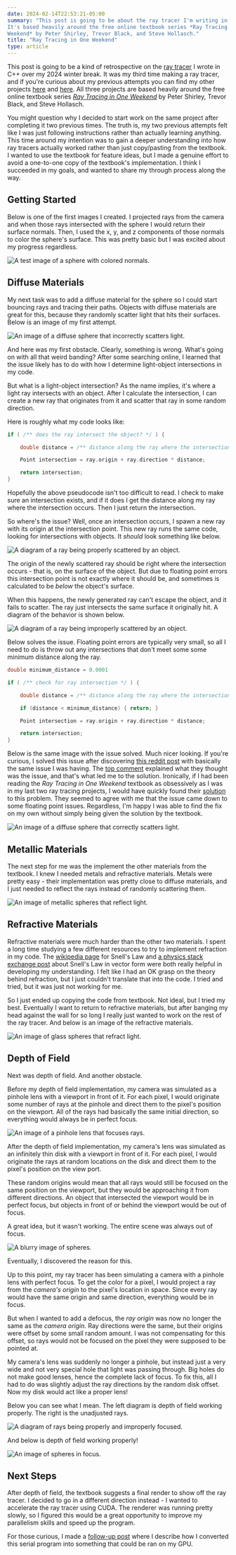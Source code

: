 ```yaml
---
date: 2024-02-14T22:53:21-05:00
summary: "This post is going to be about the ray tracer I'm writing in C++.
It's based heavily around the free online textbook series *Ray Tracing in One
Weekend* by Peter Shirley, Trevor Black, and Steve Hollasch."
title: "Ray Tracing in One Weekend"
type: article
---
```


This post is going to be a kind of retrospective on the
[ray tracer](https://github.com/nsdigirolamo/ray-tracing-playground) I wrote in
C++ over my 2024 winter break. It was my third time making a ray tracer, and if
you're curious about my previous attempts you can find my other projects
[here](https://github.com/nsdigirolamo/ray-tracing-in-one-weekend)
and [here](https://github.com/nsdigirolamo/nicks-ray-tracer). All three projects
are based heavily around the free online textbook series
[*Ray Tracing in One Weekend*](https://raytracing.github.io/) by Peter Shirley,
Trevor Black, and Steve Hollasch.

You might question why I decided to start work on the same project after
completing it two previous times. The truth is, my two previous attempts felt
like I was just following instructions rather than actually learning anything.
This time around my intention was to gain a deeper understanding into how ray
tracers actually worked rather than just copy/pasting from the textbook. I
wanted to use the textbook for feature ideas, but I made a genuine effort to
avoid a one-to-one copy of the textbook's implementation. I think I succeeded
in my goals, and wanted to share my through process along the way.

## Getting Started

Below is one of the first images I created. I projected rays from the camera
and when those rays intersected with the sphere I would return their surface
normals. Then, I used the x, y, and z components of those normals to color the
sphere's surface. This was pretty basic but I was excited about my progress
regardless.

![A test image of a sphere with colored normals.](images/testing_normals.png)

## Diffuse Materials

My next task was to add a diffuse material for the sphere so I could start
bouncing rays and tracing their paths. Objects with diffuse materials are great
for this, because they randomly scatter light that hits their surfaces. Below
is an image of my first attempt.

![An image of a diffuse sphere that incorrectly scatters light.](images/banding.png)

And here was my first obstacle. Clearly, something is wrong. What's going on
with all that weird banding? After some searching online, I learned that the
issue likely has to do with how I determine light-object intersections in my
code.

But what is a light-object intersection? As the name implies, it's where a light
ray intersects with an object. After I calculate the intersection, I can create
a new ray that originates from it and scatter that ray in some random direction.

Here is roughly what my code looks like:

```C++
if ( /** does the ray intersect the object? */ ) {

	double distance = /** distance along the ray where the intersection occurs */

	Point intersection = ray.origin + ray.direction * distance;

	return intersection;
}
```

Hopefully the above pseudocode isn't too difficult to read. I check to make sure
an intersection exists, and if it does I get the distance along my ray where the
intersection occurs. Then I just return the intersection.

So where's the issue? Well, once an intersection occurs, I spawn a new ray with
its origin at the intersection point. This new ray runs the same code, looking
for intersections with objects. It *should* look something like below.

![A diagram of a ray being properly scattered by an object.](images/properly_scattered.png)

The origin of the newly scattered ray should be right where the intersection
occurs - that is, on the surface of the object. But due to floating point errors
this intersection point is not exactly where it should be, and sometimes is
calculated to be *below* the object's surface.

When this happens, the newly generated ray can't escape the object, and it fails
to scatter. The ray just intersects the same surface it originally hit. A
diagram of the behavior is shown below.

![A diagram of a ray being improperly scattered by an object.](images/improperly_scattered.png)

Below solves the issue. Floating point errors are typically very small, so all I
need to do is throw out any intersections that don't meet some some minimum
distance along the ray.

```C++
double minimum_distance = 0.0001

if ( /** check for ray intersection */ ) {

	double distance = /** distance along the ray where the intersection occurs */

	if (distance < minimum_distance) { return; }

	Point intersection = ray.origin + ray.direction * distance;

	return intersection;
}
```

Below is the same image with the issue solved. Much nicer looking. If you're
curious, I solved this issue after discovering
[this reddit post](https://www.reddit.com/r/rust/comments/nacl51/weird_banding_on_custom_ray_tracer/)
with basically the same issue I was having. The
[top comment](https://www.reddit.com/r/rust/comments/nacl51/weird_banding_on_custom_ray_tracer/gxted9h/)
explained what they thought was the issue, and that's what led me to the
solution. Ironically, if I had been reading the *Ray Tracing in One Weekend*
textbook as obsessively as I was in my last two ray tracing projects, I would
have quickly found their
[solution](https://raytracing.github.io/books/RayTracingInOneWeekend.html#diffusematerials/fixingshadowacne)
to this problem. They seemed to agree with me that the issue came down to some
floating point issues. Regardless, I'm happy I was able to find the
fix on my own without simply being given the solution by the textbook.

![An image of a diffuse sphere that correctly scatters light.](images/fixed_banding.png)

## Metallic Materials

The next step for me was the implement the other materials from the textbook.
I knew I needed metals and refractive materials. Metals were pretty easy - their
implementation was pretty close to diffuse materials, and I just needed to
reflect the rays instead of randomly scattering them.

![An image of metallic spheres that reflect light.](images/metals.png)

## Refractive Materials

Refractive materials were much harder than the other two materials. I spent a
long time studying a few different resources to try to implement refraction in
my code. The [wikipedia page](https://en.wikipedia.org/wiki/Snell's_law) for
Snell's Law and
[a physics stack exchange post](https://physics.stackexchange.com/a/436252)
about Snell's Law in vector form were both really helpful in developing my
understanding. I felt like I had an OK grasp on the theory behind refraction,
but I just couldn't translate that into the code. I tried and tried, but it was
just not working for me.

So I just ended up copying the code from textbook. Not ideal, but I tried my
best. Eventually I want to return to refractive materials, but after banging my
head against the wall for so long I really just wanted to work on the rest of
the ray tracer. And below is an image of the refractive materials.

![An image of glass spheres that refract light.](images/dielectrics.png)

## Depth of Field

Next was depth of field. And another obstacle.

Before my depth of field implementation, my camera was simulated as a pinhole
lens with a viewport in front of it. For each pixel, I would originate some
number of rays at the pinhole and direct them to the pixel's position on the
viewport. All of the rays had basically the same initial direction, so
everything would always be in perfect focus.

![An image of a pinhole lens that focuses rays.](images/pinhole.png)

After the depth of field implementation, my camera's lens was simulated as an
infinitely thin disk with a viewport in front of it. For each pixel, I would
originate the rays at random locations on the disk and direct them to the
pixel's position on the view port.

These random origins would mean that all rays would still be focused on the same
position on the viewport, but they would be approaching it from different
directions. An object that intersected the viewport would be in perfect focus,
but objects in front of or behind the viewport would be out of focus.

A great idea, but it wasn't working. The entire scene was always out of focus.

![A blurry image of spheres.](images/blurry.png)

Eventually, I discovered the reason for this.

Up to this point, my ray tracer has been simulating a camera with a pinhole lens
with perfect focus. To get the color for a pixel, I would project a ray from
the *camera's origin* to the pixel's location in space. Since every ray would
have the same origin and same direction, everything would be in focus.

But when I wanted to add a defocus, the *ray origin* was now no longer the same
as the *camera origin*. Ray directions were the same, but their origins were
offset by some small random amount. I was not compensating for this offset,
so rays would not be focused on the pixel they were supposed to be pointed at.

My camera's lens was suddenly no longer a pinhole, but instead just a very wide
and not very special hole that light was passing through. Big holes do not make
good lenses, hence the complete lack of focus. To fix this, all I had to do was
slightly adjust the ray directions by the random disk offset. Now my disk would
act like a proper lens!

Below you can see what I mean. The left diagram is depth of field working
properly. The right is the unadjusted rays.

![A diagram of rays being properly and improperly focused.](images/improper_focus.png)

And below is depth of field working properly!

![An image of spheres in focus.](images/depth_of_field.png)

## Next Steps

After depth of field, the textbook suggests a final render to show off the ray
tracer. I decided to go in a different direction instead - I wanted to
accelerate the ray tracer using CUDA. The renderer was running pretty slowly,
so I figured this would be a great opportunity to improve my parallelism skills
and speed up the program.

For those curious, I made a
[follow-up post](https://www.nsdigirolamo.com/posts/cuda-ray-tracing/) where I
describe how I converted this serial program into something that could be ran
on my GPU.
